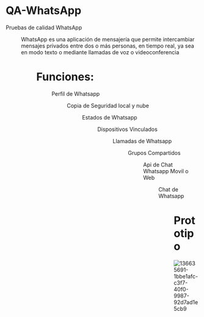 # QA-WhatsApp
Pruebas de calidad WhatsApp 
<dir>
WhatsApp es una aplicación de mensajería que permite intercambiar mensajes privados entre dos o más personas, en tiempo real, ya sea en modo texto o mediante llamadas de voz o videoconferencia
<dir>
 
# Funciones:
<dir>
 
Perfil de Whatsapp
<dir> 
 
Copia de Seguridad local y nube
<dir>
 
Estados de Whatsapp
<dir>
 
Dispositivos Vinculados
<dir>
 
Llamadas de Whatsapp
<dir>
 
Grupos Compartidos
<dir>
 
Api de Chat Whatsapp Movil o Web
<dir>
 
Chat de Whatsapp
<dir>
 
# Prototipo
 ![136635691-1bbe1afc-c3f7-40f0-9987-92d7ad1e5cb9](https://user-images.githubusercontent.com/40078831/137569856-6361c33e-5a1e-415b-9253-08dc888e2ecf.jpeg)
 
